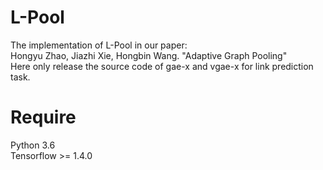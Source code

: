 L-Pool
=====
The implementation of L-Pool in our paper:  
Hongyu Zhao, Jiazhi Xie, Hongbin Wang. "Adaptive Graph Pooling"  
Here only release the source code of gae-x and vgae-x for link prediction task.

Require
=====
Python 3.6  
Tensorflow >= 1.4.0  

